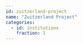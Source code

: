 ```yaml
---
id: zuitzerland-project
name: "Zuitzerland Project"
categories:
  - id: institutions
    fraction: 1
--- 
```


